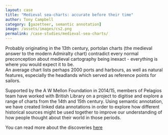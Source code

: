 ```yaml
---
layout: case
title: "Medieval sea-charts: accurate before their time"
author: Tony Campbell
category: [gazetteer, semantic annotation]
image: /assets/images/cs2.png
permalink: /case-studies/medieval-sea-charts/
---
```


Probably originating in the 13th century, portolan charts (the medieval answer to the modern Admiralty chart) contradict every normal preconception about
medieval cartography being inexact  - everything is where you would expect it to be.  
An average chart lists perhaps 2000 ports and harbours, as well as natural features, especially the headlands which served as reference
points for sailors.

Supported by the A W Mellon Foundation in 2014/15, members of Pelagios team have worked with British Library on a project to digitise
and explore a range of charts from the 14th and 15th century. Using semantic annotation, we have created linked data annotations in order
to explore how different historical sources might be used together to improve our understanding of how people thought about their world
in those periods.

You can read more about the discoveries <a href="https://blogs.bl.uk/magnificentmaps/2016/08/putting-the-medieval-online-pelagios.html"> here</a>
